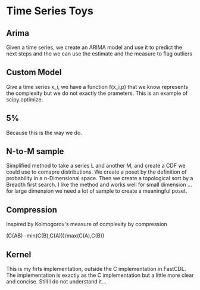# Time Series Toys

## Arima

Given a time series, we create an ARIMA model and use it to predict
the next steps and the we can use the estimate and the measure to flag
outliers

## Custom Model

Give a time series x_i, we have a function f(x_i,p) that we know
represents the complexity but we do not exactly the prameters. This is
an example of scipy.optimize.

## 5%
Because this is the way we do. 

## N-to-M sample

Simplified method to take a series L and another M, and create a CDF
we could use to comapre distributions. We create a poset by the
definition of probability in a n-Dimensional space. Then we create a
topological sort by a Breadth first search.  I like the method and
works well for small dimension ... for large dimension we need a lot
of sample to create a meaningful poset.

## Compression

Inspired by Kolmogorov's measure of complexity by compression

(C(AB) -min(C(B),C(A)))/max(C(A),C(B))


## Kernel

This is my firts implementation, outside the C implementation in
FastCDL. The implementation is exactly as the C implementation but a
little more clear and concise. Still I do not understand it... 

